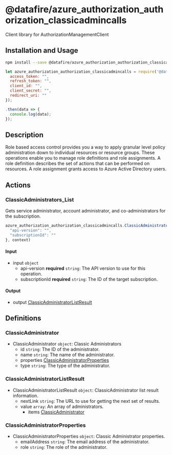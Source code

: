# @datafire/azure_authorization_authorization_classicadmincalls

Client library for AuthorizationManagementClient

## Installation and Usage
```bash
npm install --save @datafire/azure_authorization_authorization_classicadmincalls
```
```js
let azure_authorization_authorization_classicadmincalls = require('@datafire/azure_authorization_authorization_classicadmincalls').create({
  access_token: "",
  refresh_token: "",
  client_id: "",
  client_secret: "",
  redirect_uri: ""
});

.then(data => {
  console.log(data);
});
```

## Description

Role based access control provides you a way to apply granular level policy administration down to individual resources or resource groups. These operations enable you to manage role definitions and role assignments. A role definition describes the set of actions that can be performed on resources. A role assignment grants access to Azure Active Directory users.

## Actions

### ClassicAdministrators_List
Gets service administrator, account administrator, and co-administrators for the subscription.


```js
azure_authorization_authorization_classicadmincalls.ClassicAdministrators_List({
  "api-version": "",
  "subscriptionId": ""
}, context)
```

#### Input
* input `object`
  * api-version **required** `string`: The API version to use for this operation.
  * subscriptionId **required** `string`: The ID of the target subscription.

#### Output
* output [ClassicAdministratorListResult](#classicadministratorlistresult)



## Definitions

### ClassicAdministrator
* ClassicAdministrator `object`: Classic Administrators
  * id `string`: The ID of the administrator.
  * name `string`: The name of the administrator.
  * properties [ClassicAdministratorProperties](#classicadministratorproperties)
  * type `string`: The type of the administrator.

### ClassicAdministratorListResult
* ClassicAdministratorListResult `object`: ClassicAdministrator list result information.
  * nextLink `string`: The URL to use for getting the next set of results.
  * value `array`: An array of administrators.
    * items [ClassicAdministrator](#classicadministrator)

### ClassicAdministratorProperties
* ClassicAdministratorProperties `object`: Classic Administrator properties.
  * emailAddress `string`: The email address of the administrator.
  * role `string`: The role of the administrator.


